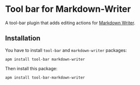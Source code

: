 # Tool bar for Markdown-Writer

A tool-bar plugin that adds editing actions for [Markdown Writer](https://atom.io/packages/markdown-writer).

## Installation

You have to install `tool-bar` and `markdown-writer` packages:

```
apm install tool-bar markdown-writer
```

Then install this package:

```
apm install tool-bar-markdown-writer
```
